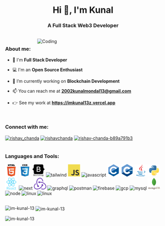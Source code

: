 <h1 align="center">Hi 👋, I'm Kunal</h1>
<h3 align="center">A Full Stack Web3 Developer</h3>

<br />

<img align="right" alt="Coding" width="400" src="https://user-images.githubusercontent.com/89394181/227807121-92771344-a4d7-472b-bbd3-fed42ff1e90f.gif">

<h3 align="left">About me:</h3>

- 🔭 I'm **Full Stack Developer**

- 💻 I'm an **Open Source Enthusiast**

- 🌱 I’m currently working on **Blockchain Development**

- 📫 You can reach me at **2002kunalmondal13@gmail.com**

- 👉 See my work at **https://imkunal13z.vercel.app**

<br />

<h3 align="left">Connect with me:</h3>
<p align="left">
  <a href="mailto:2002kunalmondal13@gmail.com" target="blank"><img align="center" src="https://user-images.githubusercontent.com/89394181/227808219-e33985dc-67a0-42af-8dbe-c8bd4d00b14e.png" alt="rishav_chanda" height="30" margin="100" /></a>
<a href="https://twitter.com/ImKunal13z" target="blank"><img align="center" src="https://raw.githubusercontent.com/rahuldkjain/github-profile-readme-generator/master/src/images/icons/Social/twitter.svg" alt="rishavchanda" height="30" width="40" /></a>
<a href="https://www.linkedin.com/in/kunal-mondal-41baa8212/" target="blank"><img align="center" src="https://raw.githubusercontent.com/rahuldkjain/github-profile-readme-generator/master/src/images/icons/Social/linked-in-alt.svg" alt="rishav-chanda-b89a791b3" height="30" width="40" /></a>

 <br />
 <br />

<h3 align="left">Languages and Tools:</h3>
<p align="left">
     <img src="https://raw.githubusercontent.com/devicons/devicon/master/icons/html5/html5-original-wordmark.svg" alt="html5" width="40" height="40"/>
  
 <img src="https://raw.githubusercontent.com/devicons/devicon/master/icons/css3/css3-original-wordmark.svg" alt="css3" width="40" height="40"/> 
  
   <img src="https://raw.githubusercontent.com/devicons/devicon/master/icons/bootstrap/bootstrap-plain-wordmark.svg" alt="bootstrap" width="40" height="40"/>
  
   <img src="https://www.vectorlogo.zone/logos/tailwindcss/tailwindcss-icon.svg" alt="tailwind" width="40" height="40"/>   
    
  <img src="https://raw.githubusercontent.com/devicons/devicon/master/icons/javascript/javascript-original.svg" alt="javascript" width="40" height="40"/>
  
   <img src="https://user-images.githubusercontent.com/89394181/227810423-9f3f4510-e27b-49d6-bad0-48dae7465844.svg" alt="javascript" width="40" height="40"/>

  
 <img src="https://raw.githubusercontent.com/devicons/devicon/master/icons/c/c-original.svg" alt="c" width="40" height="40"/>
  
 <img src="https://raw.githubusercontent.com/devicons/devicon/master/icons/cplusplus/cplusplus-original.svg" alt="cplusplus" width="40" height="40"/>
  
  
  
 <img src="https://raw.githubusercontent.com/devicons/devicon/master/icons/java/java-original.svg" alt="java" width="40" height="40"/>
  
 <img src="https://raw.githubusercontent.com/devicons/devicon/master/icons/python/python-original.svg" alt="python" width="40" height="40"/>
  
 <img src="https://raw.githubusercontent.com/devicons/devicon/master/icons/react/react-original-wordmark.svg" alt="react" width="40" height="40"/>
  
 <img src="https://user-images.githubusercontent.com/89394181/227810587-82959f5f-b266-4fc7-8df3-58e6f1490d66.png" alt="next" width="40" height="40"/>
  
 <img src="https://raw.githubusercontent.com/devicons/devicon/master/icons/redux/redux-original.svg" alt="redux" width="40" height="40"/>
  
 <img src="https://www.vectorlogo.zone/logos/graphql/graphql-icon.svg" alt="graphql" width="40" height="40"/>
  
 <img src="https://www.vectorlogo.zone/logos/getpostman/getpostman-icon.svg" alt="postman" width="40" height="40"/> 
  
 <img src="https://www.vectorlogo.zone/logos/firebase/firebase-icon.svg" alt="firebase" width="40" height="40"/>
  
 <img src="https://www.vectorlogo.zone/logos/google_cloud/google_cloud-icon.svg" alt="gcp" width="40" height="40"/>
  
 <img src="https://user-images.githubusercontent.com/89394181/227811272-20f623fa-8c1a-4a98-875c-39b65200cbf7.png" alt="mysql" width="40" height="40"/> 
  
 <img src="https://raw.githubusercontent.com/devicons/devicon/master/icons/mongodb/mongodb-original-wordmark.svg" alt="mongodb" width="40" height="40"/>
  
 <img src="https://user-images.githubusercontent.com/89394181/227811190-5eff994e-96ad-4abc-b7bb-e01d2e5f24b8.jpg" alt="node" width="40" height="40"/>
  
 <img src="https://user-images.githubusercontent.com/89394181/227811503-b68114b7-ca6f-4b9e-a46b-d333438d17d4.png" alt="linux" width="40" height="40"/> 
  
 <img src="https://user-images.githubusercontent.com/89394181/227811651-6e4e9609-d376-48b6-aa44-532936ddbb54.png" alt="linux" width="40" height="40"/>

  <br/>
   <br/>
  
<p><img align="left" src="https://github-readme-stats.vercel.app/api/top-langs?username=im-kunal-13&show_icons=true&locale=en&layout=compact&theme=tokyonight" alt="im-kunal-13" /></p>

<p>&nbsp;<img align="center" src="https://github-readme-stats.vercel.app/api?username=im-kunal-13&show_icons=true&locale=en&theme=tokyonight" alt="im-kunal-13" /></p>

<p><img align="center" src="https://github-readme-streak-stats.herokuapp.com/?user=im-kunal-13&&theme=tokyonight" alt="im-kunal-13" /></p>
